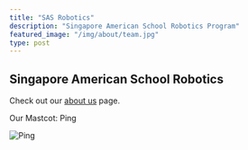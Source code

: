 ```yaml
---
title: "SAS Robotics"
description: "Singapore American School Robotics Program"
featured_image: "/img/about/team.jpg"
type: post
---
```


## Singapore American School Robotics

Check out our [about us](/about) page.

Our Mastcot: Ping

![Ping](/img/ping.svg)